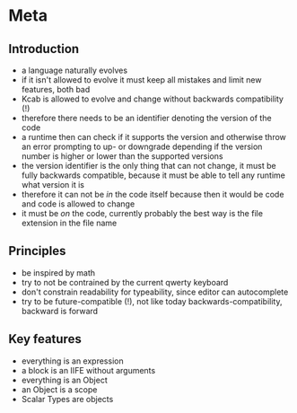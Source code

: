 # Meta



## Introduction

- a language naturally evolves
- if it isn't allowed to evolve it must keep all mistakes and limit new features, both bad
- Kcab is allowed to evolve and change without backwards compatibility (!)
- therefore there needs to be an identifier denoting the version of the code
- a runtime then can check if it supports the version and otherwise throw an error prompting to up- or downgrade depending if the version number is higher or lower than the supported versions
- the version identifier is the only thing that can not change, it must be fully backwards compatible, because it must be able to tell any runtime what version it is
- therefore it can not be *in* the code itself because then it would be code and code is allowed to change
- it must be *on* the code, currently probably the best way is the file extension in the file name



## Principles

- be inspired by math
- try to not be contrained by the current qwerty keyboard
- don't constrain readability for typeability, since editor can autocomplete
- try to be future-compatible (!), not like today backwards-compatibility, backward is forward



## Key features

- everything is an expression
- a block is an IIFE without arguments
- everything is an Object
- an Object is a scope
- Scalar Types are objects